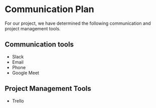 # Communication Plan 

For our project, we have determined the following communication and project management tools. 

## Communication tools
- Slack 
- Email
- Phone
- Google Meet

## Project Management Tools
- Trello